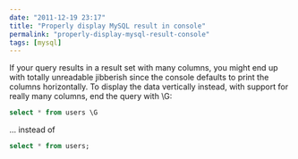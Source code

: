 ```yaml
---
date: "2011-12-19 23:17"
title: "Properly display MySQL result in console"
permalink: "properly-display-mysql-result-console"
tags: [mysql]
---
```


If your query results in a result set with many columns, you might end up with totally unreadable jibberish since the console defaults to print the columns horizontally. To display the data vertically instead, with support for really many columns, end the query with \G:

```sql
select * from users \G
```

... instead of

```sql
select * from users; 
```
